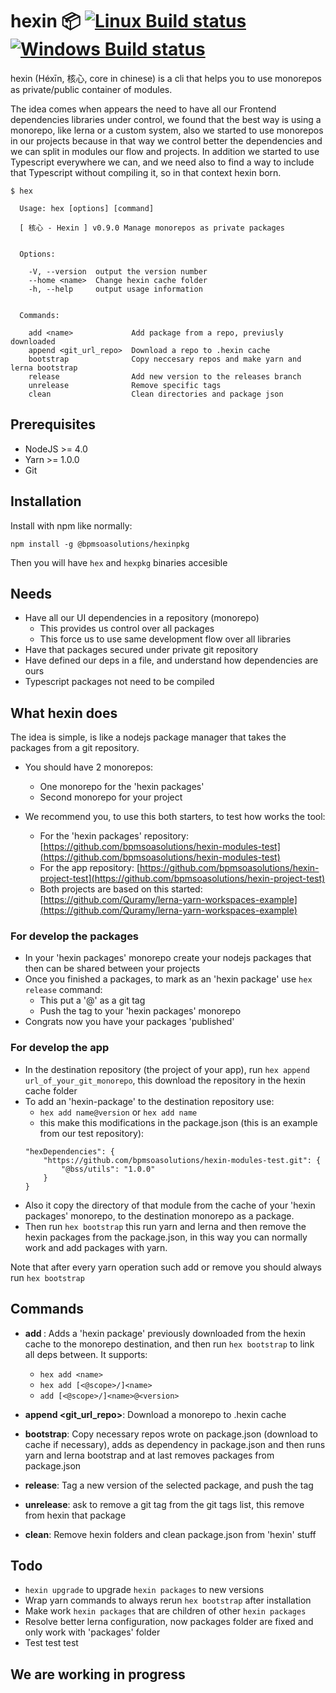 # hexin :package: [![Linux Build status][travis-badge]][travis-link] [![Windows Build status][appveyor-badge]][appveyor-link]

hexin (Héxīn, 核心, core in chinese) is a cli that helps you to use monorepos as private/public container of modules.

The idea comes when appears the need to have all our Frontend dependencies libraries under control, we found that the best way is using a monorepo, like lerna or a custom system, also we started to use monorepos in our projects because in that way we control better the dependencies and we can split in modules our flow and projects. In addition we started to use Typescript everywhere we can, and we need also to find a way to include that Typescript without compiling it, so in that context hexin born.

```
$ hex

  Usage: hex [options] [command]

  [ 核心 - Hexin ] v0.9.0 Manage monorepos as private packages


  Options:

    -V, --version  output the version number
    --home <name>  Change hexin cache folder
    -h, --help     output usage information


  Commands:

    add <name>             Add package from a repo, previusly downloaded
    append <git_url_repo>  Download a repo to .hexin cache
    bootstrap              Copy neccesary repos and make yarn and lerna bootstrap
    release                Add new version to the releases branch
    unrelease              Remove specific tags
    clean                  Clean directories and package json
```

## Prerequisites

- NodeJS >= 4.0
- Yarn >= 1.0.0
- Git

## Installation

Install with npm like normally:

```
npm install -g @bpmsoasolutions/hexinpkg
```

Then you will have `hex` and `hexpkg` binaries accesible

## Needs

- Have all our UI dependencies in a repository (monorepo)
    - This provides us control over all packages
    - This force us to use same development flow over all libraries
- Have that packages secured under private git repository
- Have defined our deps in a file, and understand how dependencies are ours
- Typescript packages not need to be compiled

## What hexin does

The idea is simple, is like a nodejs package manager that takes the packages from a git repository.

- You should have 2 monorepos:
    - One monorepo for the 'hexin packages'
    - Second monorepo for your project

- We recommend you, to use this both starters, to test how works the tool:
    - For the 'hexin packages' repository: [https://github.com/bpmsoasolutions/hexin-modules-test](https://github.com/bpmsoasolutions/hexin-modules-test)
    - For the app repository: [https://github.com/bpmsoasolutions/hexin-project-test](https://github.com/bpmsoasolutions/hexin-project-test)
    - Both projects are based on this started: [https://github.com/Quramy/lerna-yarn-workspaces-example](https://github.com/Quramy/lerna-yarn-workspaces-example)

### For develop the packages

- In your 'hexin packages' monorepo create your nodejs packages that then can be shared between your projects
- Once you finished a packages, to mark as an 'hexin package' use `hex release` command:
    - This put a '<name>@<version>' as a git tag
    - Push the tag to your 'hexin packages' monorepo
- Congrats now you have your packages 'published'

### For develop the app

- In the destination repository (the project of your app), run `hex append url_of_your_git_monorepo`, this download the repository in the hexin cache folder
- To add an 'hexin-package' to the destination repository use:
    - `hex add name@version` or `hex add name`
    - this make this modifications in the package.json (this is an example from our test repository):
    ```
    "hexDependencies": {
        "https://github.com/bpmsoasolutions/hexin-modules-test.git": {
            "@bss/utils": "1.0.0"
        }
    }
    ```
- Also it copy the directory of that module from the cache of your 'hexin packages' monorepo, to the destination monorepo as a package.
- Then run `hex bootstrap` this run yarn and lerna and then remove the hexin packages from the package.json, in this way you can normally work and add packages with yarn.

Note that after every yarn operation such add or remove you should always run `hex bootstrap`

## Commands

- **add <name>**: Adds a 'hexin package' previously downloaded from the hexin cache to the monorepo destination, and then run `hex bootstrap` to link all deps between. It supports:
    - `hex add <name>`
    - `hex add [<@scope>/]<name>`
    - `add [<@scope>/]<name>@<version>`

- **append <git_url_repo>**:  Download a monorepo to .hexin cache

- **bootstrap**: Copy necessary repos wrote on package.json (download to cache if necessary), adds as dependency in package.json and then runs yarn and lerna bootstrap and at last removes packages from package.json

- **release**: Tag a new version of the selected package, and push the tag

- **unrelease**: ask to remove a git tag from the git tags list, this remove from hexin that package

- **clean**: Remove hexin folders and clean package.json from 'hexin' stuff

## Todo

- `hexin upgrade` to upgrade `hexin packages` to new versions
- Wrap yarn commands to always rerun `hex bootstrap` after installation
- Make work `hexin packages` that are children of other `hexin packages`
- Resolve better lerna configuration, now packages folder are fixed and only work with 'packages' folder
- Test test test

## We are working in progress

[travis-badge]: https://img.shields.io/travis/bpmsoasolutions/hexin.svg?style=flat-square&label=linux
[travis-link]: https://travis-ci.org/bpmsoasolutions/hexin
[appveyor-badge]: https://img.shields.io/appveyor/ci/bss-ruben-fernandez/hexin.svg?style=flat-square&label=windows
[appveyor-link]: https://ci.appveyor.com/project/bss-ruben-fernandez/hexin
